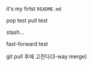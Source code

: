 it's my firtst `README.md`

pop test
pull test

stash...

fast-forward test

git pull 후에 고친다(3-way merge)
